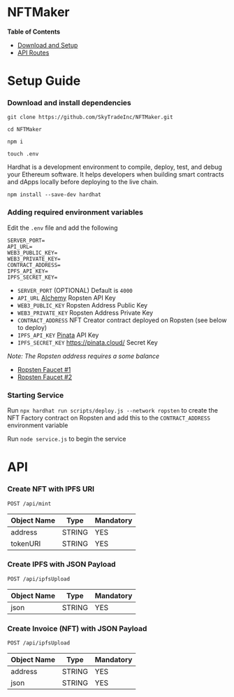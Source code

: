 # NFTMaker

**Table of Contents**
- [Download and Setup](#setup-guide)
- [API Routes](#api)

# Setup Guide

### Download and install dependencies

`git clone https://github.com/SkyTradeInc/NFTMaker.git`

`cd NFTMaker`

`npm i`

`touch .env`

Hardhat is a development environment to compile, deploy, test, and debug your Ethereum software. It helps developers when building smart contracts and dApps locally before deploying to the live chain.


```
npm install --save-dev hardhat
```

### Adding required environment variables

Edit the `.env` file and add the following

```
SERVER_PORT=
API_URL=
WEB3_PUBLIC_KEY=
WEB3_PRIVATE_KEY=
CONTRACT_ADDRESS=
IPFS_API_KEY=
IPFS_SECRET_KEY=
```
- `SERVER_PORT` (OPTIONAL) Default is `4000`
- `API_URL` [Alchemy](https://www.alchemyapi.io/) Ropsten API Key
- `WEB3_PUBLIC_KEY` Ropsten Address Public Key
- `WEB3_PRIVATE_KEY` Ropsten Address Private Key
- `CONTRACT_ADDRESS` NFT Creator contract deployed on Ropsten (see below to deploy)
- `IPFS_API_KEY` [Pinata](https://pinata.cloud/) API Key
- `IPFS_SECRET_KEY` https://pinata.cloud/ Secret Key

*Note: The Ropsten address requires a some balance*
- [Ropsten Faucet #1](https://faucet.dimensions.network/)
- [Ropsten Faucet #2](https://faucet.ropsten.be/)  

### Starting Service

Run `npx hardhat run scripts/deploy.js --network ropsten` to create the NFT Factory contract on Ropsten and add this to the `CONTRACT_ADDRESS` environment variable

Run `node service.js` to begin the service

# API

### Create NFT with IPFS URI

```
POST /api/mint
```

Object Name| Type| Mandatory|
----| ----|------
address|STRING| YES
tokenURI|STRING|YES

### Create IPFS with JSON Payload

```
POST /api/ipfsUpload
```

Object Name| Type| Mandatory|
----| ----|------
json|STRING| YES

### Create Invoice (NFT) with JSON Payload

```
POST /api/ipfsUpload
```

Object Name| Type| Mandatory|
----| ----|------
address|STRING| YES
json|STRING| YES

